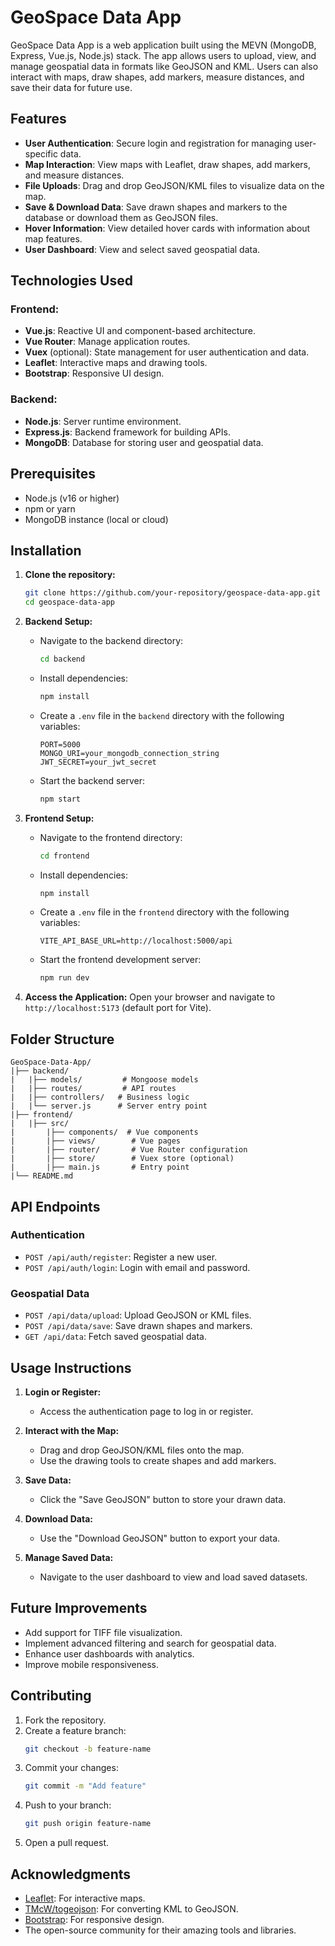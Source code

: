 # GeoSpace Data App

GeoSpace Data App is a web application built using the MEVN (MongoDB, Express, Vue.js, Node.js) stack. The app allows users to upload, view, and manage geospatial data in formats like GeoJSON and KML. Users can also interact with maps, draw shapes, add markers, measure distances, and save their data for future use.

## Features

- **User Authentication**: Secure login and registration for managing user-specific data.
- **Map Interaction**: View maps with Leaflet, draw shapes, add markers, and measure distances.
- **File Uploads**: Drag and drop GeoJSON/KML files to visualize data on the map.
- **Save & Download Data**: Save drawn shapes and markers to the database or download them as GeoJSON files.
- **Hover Information**: View detailed hover cards with information about map features.
- **User Dashboard**: View and select saved geospatial data.

## Technologies Used

### Frontend:
- **Vue.js**: Reactive UI and component-based architecture.
- **Vue Router**: Manage application routes.
- **Vuex** (optional): State management for user authentication and data.
- **Leaflet**: Interactive maps and drawing tools.
- **Bootstrap**: Responsive UI design.

### Backend:
- **Node.js**: Server runtime environment.
- **Express.js**: Backend framework for building APIs.
- **MongoDB**: Database for storing user and geospatial data.

## Prerequisites

- Node.js (v16 or higher)
- npm or yarn
- MongoDB instance (local or cloud)

## Installation

1. **Clone the repository:**
   ```bash
   git clone https://github.com/your-repository/geospace-data-app.git
   cd geospace-data-app
   ```

2. **Backend Setup:**
   - Navigate to the backend directory:
     ```bash
     cd backend
     ```
   - Install dependencies:
     ```bash
     npm install
     ```
   - Create a `.env` file in the `backend` directory with the following variables:
     ```env
     PORT=5000
     MONGO_URI=your_mongodb_connection_string
     JWT_SECRET=your_jwt_secret
     ```
   - Start the backend server:
     ```bash
     npm start
     ```

3. **Frontend Setup:**
   - Navigate to the frontend directory:
     ```bash
     cd frontend
     ```
   - Install dependencies:
     ```bash
     npm install
     ```
   - Create a `.env` file in the `frontend` directory with the following variables:
     ```env
     VITE_API_BASE_URL=http://localhost:5000/api
     ```
   - Start the frontend development server:
     ```bash
     npm run dev
     ```

4. **Access the Application:**
   Open your browser and navigate to `http://localhost:5173` (default port for Vite).

## Folder Structure

```
GeoSpace-Data-App/
|├── backend/
|   |├── models/         # Mongoose models
|   |├── routes/         # API routes
|   |├── controllers/   # Business logic
|   |└── server.js      # Server entry point
|├── frontend/
|   |├── src/
|       |├── components/  # Vue components
|       |├── views/        # Vue pages
|       |├── router/       # Vue Router configuration
|       |├── store/        # Vuex store (optional)
|       |├── main.js       # Entry point
|└── README.md
```

## API Endpoints

### Authentication
- `POST /api/auth/register`: Register a new user.
- `POST /api/auth/login`: Login with email and password.

### Geospatial Data
- `POST /api/data/upload`: Upload GeoJSON or KML files.
- `POST /api/data/save`: Save drawn shapes and markers.
- `GET /api/data`: Fetch saved geospatial data.

## Usage Instructions

1. **Login or Register:**
   - Access the authentication page to log in or register.

2. **Interact with the Map:**
   - Drag and drop GeoJSON/KML files onto the map.
   - Use the drawing tools to create shapes and add markers.

3. **Save Data:**
   - Click the "Save GeoJSON" button to store your drawn data.

4. **Download Data:**
   - Use the "Download GeoJSON" button to export your data.

5. **Manage Saved Data:**
   - Navigate to the user dashboard to view and load saved datasets.

## Future Improvements

- Add support for TIFF file visualization.
- Implement advanced filtering and search for geospatial data.
- Enhance user dashboards with analytics.
- Improve mobile responsiveness.

## Contributing

1. Fork the repository.
2. Create a feature branch:
   ```bash
   git checkout -b feature-name
   ```
3. Commit your changes:
   ```bash
   git commit -m "Add feature"
   ```
4. Push to your branch:
   ```bash
   git push origin feature-name
   ```
5. Open a pull request.



## Acknowledgments

- [Leaflet](https://leafletjs.com/): For interactive maps.
- [TMcW/togeojson](https://github.com/tmcw/togeojson): For converting KML to GeoJSON.
- [Bootstrap](https://getbootstrap.com/): For responsive design.
- The open-source community for their amazing tools and libraries.

